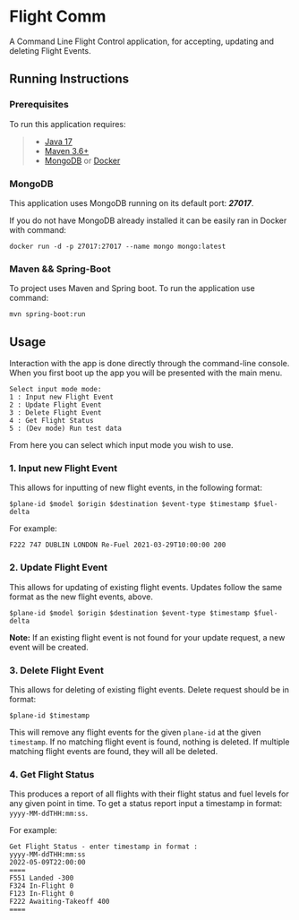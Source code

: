 # Flight Comm

A Command Line Flight Control application, for accepting, 
updating and deleting Flight Events.

## Running Instructions

### Prerequisites

To run this application requires:

>- [Java 17](https://openjdk.java.net/projects/jdk/17/)
>- [Maven 3.6+](https://maven.apache.org/)
>- [MongoDB]() or [Docker](https://docs.docker.com/)

### MongoDB

This application uses MongoDB running on its default port: **_27017_**.

If you do not have MongoDB already installed it can be easily ran in 
Docker with command:

```shell
docker run -d -p 27017:27017 --name mongo mongo:latest
```

### Maven && Spring-Boot

To project uses Maven and Spring boot. To run the application use command:
```shell
mvn spring-boot:run
```

## Usage

Interaction with the app is done directly through the command-line console.
When you first boot up the app you will be presented with the main menu.

```shell
Select input mode mode:
1 : Input new Flight Event
2 : Update Flight Event
3 : Delete Flight Event
4 : Get Flight Status
5 : (Dev mode) Run test data
```

From here you can select which input mode you wish to use.

### 1. Input new Flight Event

This allows for inputting of new flight events, in the following format:

```
$plane-id $model $origin $destination $event-type $timestamp $fuel-delta
```

For example:
```shell
F222 747 DUBLIN LONDON Re-Fuel 2021-03-29T10:00:00 200
```

### 2. Update Flight Event

This allows for updating of existing flight events. Updates follow the same format as the 
new flight events, above.

```
$plane-id $model $origin $destination $event-type $timestamp $fuel-delta
```

__Note:__ If an existing flight event is not found for your update request, 
a new event will be created.

### 3. Delete Flight Event

This allows for deleting of existing flight events. Delete request should be in format:

```shell
$plane-id $timestamp
```

This will remove any flight events for the given `plane-id` at the given `timestamp`.
If no matching flight event is found, nothing is deleted. If multiple matching flight events 
are found, they will all be deleted.

### 4. Get Flight Status

This produces a report of all flights with 
their flight status and fuel levels for any given point in time. To get a
status report input a timestamp in format: `yyyy-MM-ddTHH:mm:ss`.

For example:
```shell
Get Flight Status - enter timestamp in format :
yyyy-MM-ddTHH:mm:ss
2022-05-09T22:00:00
====
F551 Landed -300
F324 In-Flight 0
F123 In-Flight 0
F222 Awaiting-Takeoff 400
====
```

